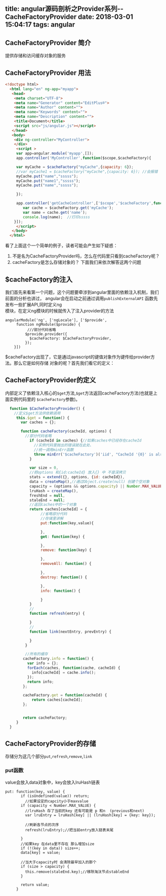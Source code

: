 title: angular源码剖析之Provider系列--CacheFactoryProvider
date: 2018-03-01 15:04:17
tags: angular
---

## CacheFactoryProvider 简介

  提供存储和访问缓存对象的服务

## CacheFactoryProvider 用法
```html
<!doctype html>
  <html lang="en" ng-app="myapp">
   <head>
    <meta charset="UTF-8">
    <meta name="Generator" content="EditPlus®">
    <meta name="Author" content="">
    <meta name="Keywords" content="">
    <meta name="Description" content="">
    <title>Document</title>
    <script src="js/angular.js"></script>
   </head>
   <body>
    <div ng-controller="MyController">
    </div>
     <script >
     var app=angular.module('myapp',[]);
     app.controller('MyController',function($scope,$cacheFactory){

     var myCache = $cacheFactory("myCache",{capacity: 6});
     //var myCache1 = $cacheFactory("myCache",{capacity: 6}); //会报错
     myCache.put("name","sssss");
     myCache.put("name1","sssss");
     myCache.put("name","sssss");

     });

     app.controller('getCacheController',['$scope','$cacheFactory',function($scope,$cacheFactory){  
        var cache = $cacheFactory.get('myCache');  
        var name = cache.get('name');  
        console.log(name);  //打印sssss
    }]);  
     </script>
   </body>
  </html>
```


看了上面这个一个简单的例子，读者可能会产生如下疑惑：  
1. 不是名为CacheFactoryProvider吗，怎么在代码里只看到cacheFactory呢？
2. cacheFactory是怎么存储对象的？
下面我们来依次解答这两个问题

## $cacheFactory的注入
我们首先来看第一个问题，这个问题要牵涉到angular里面的依赖注入机制，我们前面的分析也讲过，
angular会在启动之前通过调用`publishExternalAPI` 函数先发布一些扩展API,同时定义ng  
模块，在定义ng模块的时候就传入了注入provider的方法  

```
angularModule('ng', ['ngLocale'], ['$provide',
     function ngModule($provide) {
          ///部分代码省略
         $provide.provider({
           $cacheFactory: $CacheFactoryProvider,
         });
    }])
```
$cacheFactory出现了，它是通过javascript的键值对象作为键传给provider方法。那么它是如何存储
对象的呢？首先我们看它的定义：

## CacheFactoryProvider的定义

内部定义了依赖注入核心的`$get`方法,`$get`方法返回cacheFactory方法(也就是上面实例代码里的
  `$cacheFactory`参数)。

```js
  function $CacheFactoryProvider() {
    //定义$get方法供依赖调用
     this.$get = function() {
       var caches = {};

       function cacheFactory(cacheId, options) {
         //部分代码省略
           if (cacheId in caches) {//如果caches中已经存在cacheId
             //实例代码里抛出的错误就在此处、
             //统一调用minErr函数
             throw minErr('$cacheFactory')('iid', "CacheId '{0}' is already taken!", cacheId);
           }

           var size = 0,
           //把options 和{id:cacheId} 放入{} 中 不是深拷贝
           stats = extend({}, options, {id: cacheId}),
           data = createMap(),//通过Object.create(null) 创建个空对象
           capacity = (options && options.capacity) || Number.MAX_VALUE,
           lruHash = createMap(),
           freshEnd = null,
           staleEnd = null;
           //返回caches中的一个对象
           return caches[cacheId] = {
                //省略部分代码
                //存储里讲解
                put:function(key,value){

                },
                get: function(key) {

                },
                remove: function(key) {

                },
                removeAll: function() {

                },
                destroy: function() {

                },
                info: function() {

                }
           }
           //
           function refresh(entry) {

           }
           //
           function link(nextEntry, prevEntry) {

           }
         }

         //所有的缓存
        cacheFactory.info = function() {
          var info = {};
          forEach(caches, function(cache, cacheId) {
            info[cacheId] = cache.info();
          });
          return info;
        };

        cacheFactory.get = function(cacheId) {
            return caches[cacheId];
        };


        return cacheFactory;
     }
  }
```
## CacheFactoryProvider的存储

存储分为这几个部分`put`,`refresh`,`remove`,`link`

### put函数

value会放入data对象中，key会放入lruHash链表
```
put: function(key, value) {
       if (isUndefined(value)) return;
         //如果设定的capcity小于maxvalue
       if (capacity < Number.MAX_VALUE) {
         //lruHash 存了当前的key 还有可能是 p 和n  (previous和next)
         var lruEntry = lruHash[key] || (lruHash[key] = {key: key});

         //刷新各节点的次序
         refresh(lruEntry);//把当前entry放入链表末尾

       }
       //如果key 在data里不存在 那么增加size
       if (!(key in data)) size++;
       data[key] = value;

       //当大于capacity时 会清除最早加入的那个
       if (size > capacity) {
         this.remove(staleEnd.key);//移除淘汰节点stableEnd
       }

       return value;
     }
```
